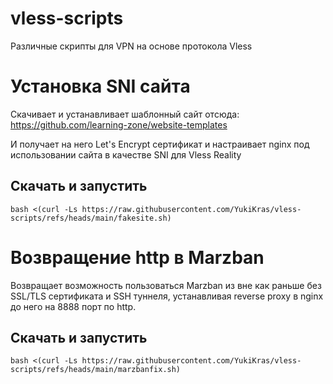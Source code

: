 # vless-scripts
Различные скрипты для VPN на основе протокола Vless

# Установка SNI сайта
Скачивает и устанавливает шаблонный сайт отсюда: https://github.com/learning-zone/website-templates

И получает на него Let's Encrypt сертификат и настраивает nginx под использовании сайта в качестве SNI для Vless Reality
## Скачать и запустить
```
bash <(curl -Ls https://raw.githubusercontent.com/YukiKras/vless-scripts/refs/heads/main/fakesite.sh)
```

# Возвращение http в Marzban
Возвращает возможность пользоваться Marzban из вне как раньше без SSL/TLS сертификата и SSH туннеля, устанавливая reverse proxy в nginx до него на 8888 порт по http.
## Скачать и запустить
```
bash <(curl -Ls https://raw.githubusercontent.com/YukiKras/vless-scripts/refs/heads/main/marzbanfix.sh)
```

